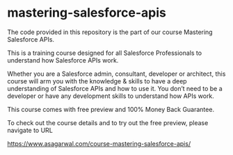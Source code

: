 # mastering-salesforce-apis

The code provided in this repository is the part of our course Mastering Salesforce APIs. 

This is a training course designed for all Salesforce Professionals to understand how Salesforce APIs work.

Whether you are a Salesforce admin, consultant, developer or architect, this course will arm you with the knowledge
& skills to have a deep understanding of Salesforce APIs and how to use it. You don’t need to be a developer or have
any development skills to understand how APIs work.

This course comes with free preview and 100% Money Back Guarantee.

To check out the course details and to try out the free preview, please navigate to URL

https://www.asagarwal.com/course-mastering-salesforce-apis/
